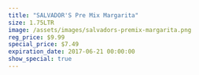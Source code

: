 ```yaml
---
title: "SALVADOR'S Pre Mix Margarita"
size: 1.75LTR
image: /assets/images/salvadors-premix-margarita.png
reg_price: $9.99
special_price: $7.49
expiration_date: 2017-06-21 00:00:00
show_special: true
---
```



